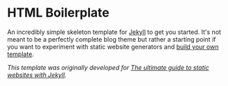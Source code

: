 # HTML Boilerplate
An incredibly simple skeleton template for [Jekyll](http://jekyllrb.com/) to get you started. It's not meant to be a perfectly complete blog theme but rather a starting point if you want to experiment with static website generators and [build your own template](https://ines.io/blog/the-ultimate-guide-static-websites-jekyll).

*This template was originally developed for [The ultimate guide to static websites with Jekyll](https://ines.io/blog/the-ultimate-guide-static-websites-jekyll).*
